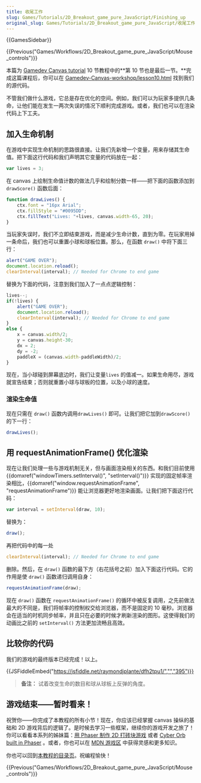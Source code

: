 ```yaml
---
title: 收尾工作
slug: Games/Tutorials/2D_Breakout_game_pure_JavaScript/Finishing_up
original_slug: Games/Tutorials/2D_Breakout_game_pure_JavaScript/收尾工作
---
```

{{GamesSidebar}}

{{Previous("Games/Workflows/2D_Breakout_game_pure_JavaScript/Mouse_controls")}}

本篇为 [Gamedev Canvas tutorial](/en-US/docs/Games/Workflows/Breakout_game_from_scratch) 10 节教程中的**第 10 节也是最后一节。**完成这篇课程后，你可以在 [Gamedev-Canvas-workshop/lesson10.html](https://github.com/end3r/Gamedev-Canvas-workshop/blob/gh-pages/lesson10.html) 找到我们的源代码。

不管我们做什么游戏，它总是存在优化的空间。例如，我们可以为玩家多提供几条命，让他们能在发生一两次失误的情况下顺利完成游戏。或者，我们也可以在渲染代码上下工夫。

## 加入生命机制

在游戏中实现生命机制的思路很直接。让我们先新增一个变量，用来存储其生命值。把下面这行代码和我们声明其它变量的代码放在一起：

```js
var lives = 3;
```

在 canvas 上绘制生命值计数的做法几乎和绘制分数一样——把下面的函数添加到`drawScore()` 函数后面：

```js
function drawLives() {
    ctx.font = "16px Arial";
    ctx.fillStyle = "#0095DD";
    ctx.fillText("Lives: "+lives, canvas.width-65, 20);
}
```

当玩家失误时，我们不立即结束游戏，而是减少生命计数，直到为零。在玩家用掉一条命后，我们也可以重置小球和球板位置。那么，在函数 `draw()` 中将下面三行：

```js
alert("GAME OVER");
document.location.reload();
clearInterval(interval); // Needed for Chrome to end game
```

替换为下面的代码，注意到我们加入了一点点逻辑控制：

```js
lives--;
if(!lives) {
    alert("GAME OVER");
    document.location.reload();
    clearInterval(interval); // Needed for Chrome to end game
}
else {
    x = canvas.width/2;
    y = canvas.height-30;
    dx = 2;
    dy = -2;
    paddleX = (canvas.width-paddleWidth)/2;
}
```

现在，当小球碰到屏幕底边时，我们让变量`lives` 的值减一。如果生命用尽，游戏就宣告结束；否则就重置小球与球板的位置，以及小球的速度。

### 渲染生命值

现在只需在 `draw()` 函数内调用`drawLives()` 即可。让我们把它加到`drawScore()` 的下一行：

```js
drawLives();
```

## 用 requestAnimationFrame() 优化渲染

现在让我们处理一些与游戏机制无关，但与画面渲染相关的东西。和我们目前使用{{domxref("windowTimers.setInterval()", "setInterval()")}} 实现的固定帧率渲染相比，{{domxref("window.requestAnimationFrame", "requestAnimationFrame")}} 能让浏览器更好地渲染画面。让我们把下面这行代码：

```js
var interval = setInterval(draw, 10);
```

替换为：

```js
draw();
```

再把代码中的每一处

```js
clearInterval(interval); // Needed for Chrome to end game
```

删除。然后，在 `draw()` 函数的最下方（右花括号之前）加入下面这行代码。它的作用是使 `draw()` 函数递归调用自身：

```js
requestAnimationFrame(draw);
```

现在 `draw()` 函数在 `requestAnimationFrame()` 的循环中被反复调用，之先前做法最大的不同是，我们将帧率的控制权交给浏览器，而不是固定的 10 毫秒。浏览器会在适当的时机同步帧率，并且只在必要的时候才刷新渲染的图形。这使得我们的动画比之前的 `setInterval()` 方法更加流畅且高效。

## 比较你的代码

我们的游戏的最终版本已经完成！以上。

{{JSFiddleEmbed("https://jsfiddle.net/raymondjplante/dfh2tpu1/","","395")}}

> **备注：** 试着改变生命的数目和球从球板上反弹的角度。

## 游戏结束——暂时看来！

祝贺你——你完成了本教程的所有小节！现在，你应该已经掌握 canvas 操纵的基础和 2D 游戏背后的逻辑了。是时候去学习一些框架，继续你的游戏开发之旅了！你可以看看本系列的姊妹篇：[用 Phaser 制作 2D 打砖块游戏](/en-US/docs/Games/Workflows/2D_breakout_game_Phaser) 或者 [Cyber Orb built in Phaser](/en-US/docs/Games/Workflows/HTML5_Gamedev_Phaser_Device_Orientation) 。或者，你也可以在 [MDN 游戏区](/en/docs/Games) 中获得灵感和更多知识。

你也可以回到[本教程的目录页](/en-US/docs/Games/Workflows/Breakout_game_from_scratch)。祝编程愉快！

{{Previous("Games/Workflows/2D_Breakout_game_pure_JavaScript/Mouse_controls")}}
